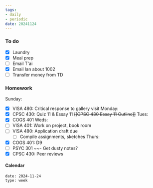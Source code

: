 ```yaml
---
tags:
- daily
- periodic
date: 20241124
---
```


### To do
- [x] Laundry
- [x] Meal prep
- [ ] Email T'ai 
- [x] Email Ian about 1002
- [ ] Transfer money from TD

### Homework
Sunday: 
- [x] VISA 480: Critical response to gallery visit
Monday: 
- [x] CPSC 430: Quiz 11 & Essay 11 ~~[[CPSC 430 Essay 11 Outline]]~~
Tues:
- [x] COGS 401
Weds:
- [ ] VISA 401: Work on project, book room
- [ ] VISA 480: Application draft due
	- [ ] Compile assignments, sketches
Thurs:
- [x] COGS 401: D9 
- [ ] PSYC 301 ~~- Get dusty notes? 
- [x] CPSC 430: Peer reviews

#### Calendar
```gEvent
date: 2024-11-24
type: week
```


